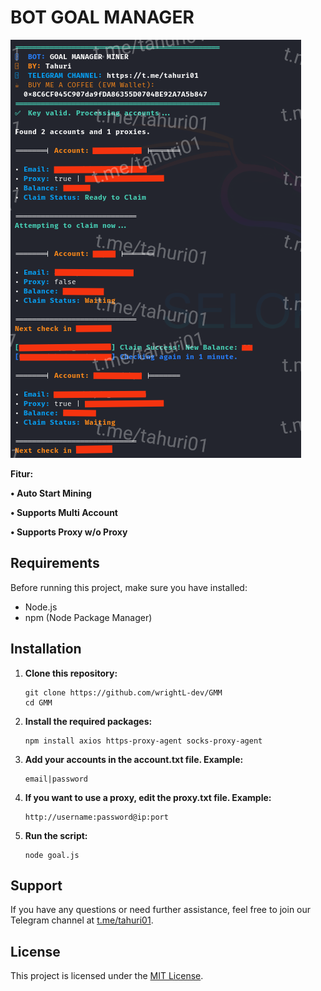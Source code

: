 # BOT GOAL MANAGER

![Fitur Goal Manager](Goal.png)

**Fitur:**

**• Auto Start Mining**

**• Supports Multi Account**

**• Supports Proxy w/o Proxy**

## Requirements

Before running this project, make sure you have installed:

- Node.js
- npm (Node Package Manager)

## Installation

1. **Clone this repository:**

    ```plaintext
    git clone https://github.com/wrightL-dev/GMM
    cd GMM

2. **Install the required packages:**

    ```plaintext
    npm install axios https-proxy-agent socks-proxy-agent

3. **Add your accounts in the account.txt file. Example:**

    ```plaintext
   email|password

4. **If you want to use a proxy, edit the proxy.txt file. Example:**
   ```plaintext
   http://username:password@ip:port

5. **Run the script:**
   ```plaintext
   node goal.js
   
## Support

If you have any questions or need further assistance, feel free to join our Telegram channel at [t.me/tahuri01](https://t.me/tahuri01).

## License

This project is licensed under the [MIT License](LICENSE).
